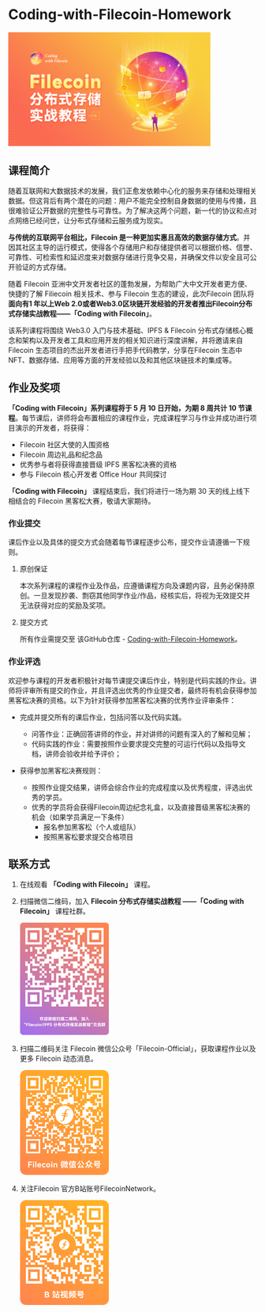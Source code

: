 # Coding-with-Filecoin-Homework

<img src="./assets/coding-with-filecoin.jpg" alt="coding-with-filecoin" style="zoom:40%;" />

## 课程简介

随着互联网和大数据技术的发展，我们正愈发依赖中心化的服务来存储和处理相关数据。但这背后有两个潜在的问题：用户不能完全控制自身数据的使用与传播，且很难验证公开数据的完整性与可靠性。为了解决这两个问题，新一代的协议和点对点网络已经问世，让分布式存储和云服务成为现实。 

**与传统的互联网平台相比，Filecoin 是一种更加实惠且高效的数据存储方式**。并因其社区主导的运行模式，使得各个存储用户和存储提供者可以根据价格、信誉、可靠性、可检索性和延迟度来对数据存储进行竞争交易，并确保文件以安全且可公开验证的方式存储。

随着 Filecoin 亚洲中文开发者社区的蓬勃发展，为帮助广大中文开发者更方便、快捷的了解 Filiecoin 相关技术、参与 Filecoin 生态的建设，此次Filecoin 团队将**面向有1 年以上Web 2.0或者Web3.0区块链开发经验的开发者推出Filecoin分布式存储实战教程——「Coding with  Filecoin」**。

该系列课程将围绕 Web3.0 入门与技术基础、IPFS & Filecoin 分布式存储核心概念和架构以及开发者工具和应用开发的相关知识进行深度讲解，并将邀请来自Filecoin 生态项目的杰出开发者进行手把手代码教学，分享在Filecoin 生态中 NFT、数据存储、应用等方面的开发经验以及和其他区块链技术的集成等。

## 作业及奖项

**「Coding with Filecoin」系列课程将于 5 月 10 日开始，为期 8 周共计 10 节课程**。每节课后，讲师将会布置相应的课程作业，完成课程学习与作业并成功进行项目演示的开发者，将获得： 

- Filecoin 社区大使的入围资格
- Filecoin 周边礼品和纪念品
- 优秀参与者将获得直接晋级 IPFS 黑客松决赛的资格
- 参与 Filecoin 核心开发者 Office Hour 共同探讨

**「Coding with Filecoin」** 课程结束后，我们将进行一场为期 30 天的线上线下相结合的 Filecoin 黑客松大赛，敬请大家期待。

### 作业提交

课后作业以及具体的提交方式会随着每节课程逐步公布，提交作业请遵循一下规则。

1. 原创保证

   本次系列课程的课程作业及作品，应遵循课程方向及课题内容，且务必保持原创。一旦发现抄袭、剽窃其他同学作业/作品，经核实后，将视为无效提交并无法获得对应的奖励及奖项。

2. 提交方式

   所有作业需提交至 该GitHub仓库 - [Coding-with-Filecoin-Homework](https://github.com/ipfs-and-filecoin/Coding-with-Filecoin-Homework)。

### 作业评选

欢迎参与课程的开发者积极针对每节课提交课后作业，特别是代码实践的作业。讲师将评审所有提交的作业，并且评选出优秀的作业提交者，最终将有机会获得参加黑客松决赛的资格。以下为针对获得参加黑客松决赛的优秀作业评审条件：

- 完成并提交所有的课后作业，包括问答以及代码实践。

  - 问答作业：正确回答讲师的作业，并对讲师的问题有深入的了解和见解；
  - 代码实践的作业：需要按照作业要求提交完整的可运行代码以及指导文档，讲师会验收并给予评价；
- 获得参加黑客松决赛规则：

  - 按照作业提交结果，讲师会综合作业的完成程度以及优秀程度，评选出优秀的学员。
  - 优秀的学员将会获得Filecoin周边纪念礼盒，以及直接晋级黑客松决赛的机会（如果学员满足一下条件）
    - 报名参加黑客松（个人或组队）
    - 按照黑客松要求提交合格项目

## 联系方式

1. 在线观看 **「Coding with Filecoin」** 课程。

   

2. 扫描微信二维码，加入 **Filecoin 分布式存储实战教程 ——「Coding with Filecoin」** 课程社群。

   <img src="./assets/wechat_group.png" alt="wechat_group"/>

3. 扫描二维码关注 Filecoin 微信公众号「Filecoin-Official」，获取课程作业以及更多 Filecoin 动态消息。

   <img src="./assets/wechat_account.png" alt="wechat_account"/>

4. 关注Filecoin 官方B站账号FilecoinNetwork。

   <img src="./assets/blibli.png" alt="blibli"/>
